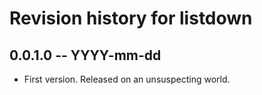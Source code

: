 # Revision history for listdown

## 0.0.1.0 -- YYYY-mm-dd

* First version. Released on an unsuspecting world.
